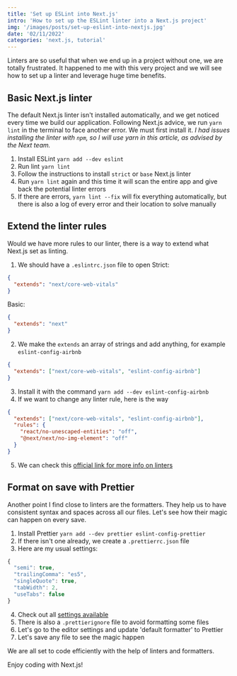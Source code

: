 ```yaml
---
title: 'Set up ESLint into Next.js'
intro: 'How to set up the ESLint linter into a Next.js project'
img: '/images/posts/set-up-eslint-into-nextjs.jpg'
date: '02/11/2022'
categories: 'next.js, tutorial'
---
```


Linters are so useful that when we end up in a project without one, we are totally frustrated. 
It happened to me with this very project and we will see how to set up a linter and leverage huge time benefits.

## Basic Next.js linter
The default Next.js linter isn't installed automatically, and we get noticed every time we build our application.
Following Next.js advice, we run `yarn lint` in the terminal to face another error. We must first install it.
*I had issues installing the linter with `npm`, so I will use yarn in this article, as advised by the Next team.*

1. Install ESLint `yarn add --dev eslint`
2. Run lint `yarn lint`
3. Follow the instructions to install `strict` or `base` Next.js linter
4. Run `yarn lint` again and this time it will scan the entire app and give back the potential linter errors
5. If there are errors, `yarn lint --fix` will fix everything automatically, but there is also a log of every error and their location to solve manually


## Extend the linter rules
Would we have more rules to our linter, there is a way to extend what Next.js set as linting.
1. We should have a `.eslintrc.json` file to open
Strict:
```json
{
  "extends": "next/core-web-vitals"
}
```
Basic: 
```json
{
  "extends": "next"
}
```
2. We make the `extends` an array of strings and add anything, for example `eslint-config-airbnb`
```json
{
  "extends": ["next/core-web-vitals", "eslint-config-airbnb"]
}
```
3. Install it with the command `yarn add --dev eslint-config-airbnb`
4. If we want to change any linter rule, here is the way
```json
{
  "extends": ["next/core-web-vitals", "eslint-config-airbnb"],
  "rules": {
    "react/no-unescaped-entities": "off",
    "@next/next/no-img-element": "off"
  }
}
```
5. We can check this [official link for more info on linters](https://nextjs.org/docs/basic-features/eslint)


## Format on save with Prettier
Another point I find close to linters are the formatters. They help us to have consistent syntax and spaces across all our files.
Let's see how their magic can happen on every save.

1. Install Prettier `yarn add --dev prettier eslint-config-prettier`
2. If there isn't one already, we create a `.prettierrc.json` file
3. Here are my usual settings:
```js
{
  "semi": true,
  "trailingComma": "es5",
  "singleQuote": true,
  "tabWidth": 2,
  "useTabs": false
}
```
4. Check out all [settings available](https://prettier.io/docs/en/options.html)
5. There is also a `.prettierignore` file to avoid formatting some files
6. Let's go to the editor settings and update 'default formatter' to Prettier
7. Let's save any file to see the magic happen


We are all set to code efficiently with the help of linters and formatters.

Enjoy coding with Next.js!
